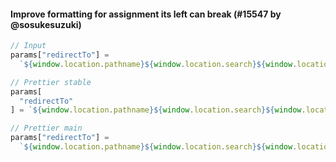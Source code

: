 #### Improve formatting for assignment its left can break (#15547 by @sosukesuzuki)

<!-- prettier-ignore -->
```jsx
// Input
params["redirectTo"] =
  `${window.location.pathname}${window.location.search}${window.location.hash}`;

// Prettier stable
params[
  "redirectTo"
] = `${window.location.pathname}${window.location.search}${window.location.hash}`;

// Prettier main
params["redirectTo"] =
  `${window.location.pathname}${window.location.search}${window.location.hash}`;

```
